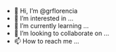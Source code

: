 - 👋 Hi, I’m @grflorencia
- 👀 I’m interested in ...
- 🌱 I’m currently learning ...
- 💞️ I’m looking to collaborate on ...
- 📫 How to reach me ...

<!---
grflorencia/grflorencia is a ✨ special ✨ repository because its `README.md` (this file) appears on your GitHub profile.
You can click the Preview link to take a look at your changes.
--->
